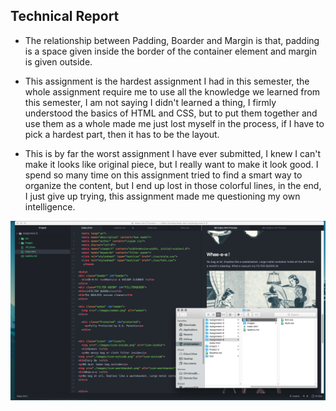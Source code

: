 ## Technical Report

- The relationship between Padding, Boarder and Margin is that, padding is a space given inside the border of the container element and margin is given outside.

- This assignment is the hardest assignment I had in this semester, the whole assignment require me to use all the knowledge we learned from this semester, I am not saying I didn't learned a thing, I firmly understood the basics of HTML and CSS, but to put them together and use them as a whole made me just lost myself in the process, if I have to pick a hardest part, then it has to be the layout.  

- This is by far the worst assignment I have ever submitted, I knew I can't make it looks like original piece, but I really want to make it look good. I spend so many time on this assignment tried to find a smart way to organize the content, but I end up lost in those colorful lines, in the end, I just give up trying, this assignment made me questioning my own intelligence.

![ScreenShot](./ScreenShotAssignment-8.png) 
